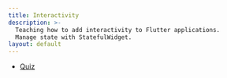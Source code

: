 ```yaml
---
title: Interactivity
description: >-
  Teaching how to add interactivity to Flutter applications.
  Manage state with StatefulWidget.
layout: default
---
```


- [Quiz](quiz)